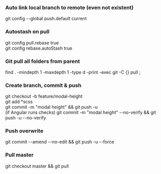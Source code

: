 ### Auto link local branch to remote (even not existent)  
git config --global push.default current  

### Autostash on pull
git config pull.rebase true  
git config rebase.autoStash true  

### Git pull all folders from parent
find . -mindepth 1 -maxdepth 1 -type d -print -exec git -C {} pull \;  

### Create branch, commit & push  
git  checkout -b feature/modal-height  
git add *scss  
git commit -m "modal height" && git push -u  
(if Angular runs checks) git commit -m "modal height" --no-verify && git push -u --no-verify   

### Push overwrite
git commit --amend --no-edit && git push -u --force

### Pull master
git checkout master && git pull
